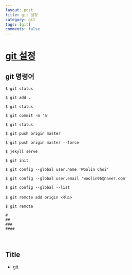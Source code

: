 ```yaml
---
layout: post
title: git 설정
category: git
tags: [git]
comments: false
---
```


# [git 설정]()

## git 명령어

~~~shell
$ git status

$ git add .

$ git status

$ git commit -m 'a'

$ git status

$ git push origin master

$ git push origin master --force

$ jekyll serve
~~~

~~~shell
$ git init

$ git config --global user.name 'Woolin Choi'

$ git config --global user.email 'woolin06@naver.com'

$ git config --global --list

$ git remote add origin <주소>

$ git remote 
~~~

~~~
#
##
###
####
~~~
<br>

## Title 
- git